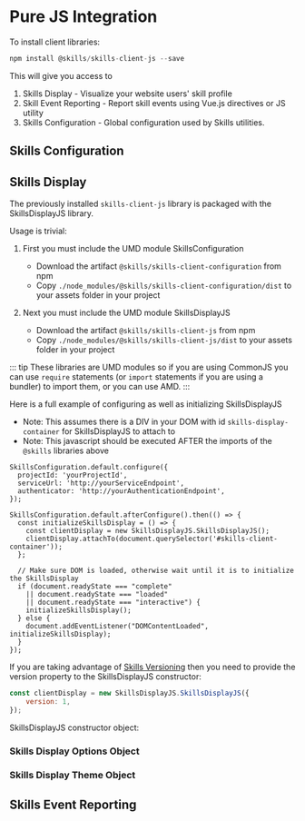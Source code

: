 # Pure JS Integration

To install client libraries:

``` js
npm install @skills/skills-client-js --save
```

This will give you access to 
1. Skills Display - Visualize your website users' skill profile
1. Skill Event Reporting - Report skill events using Vue.js directives or JS utility 
1. Skills Configuration - Global configuration used by Skills utilities.

## Skills Configuration

<import-content path="/skills-client/common/skillsConfiguration/js/clientConfig.html"/>

## Skills Display

<import-content path="/skills-client/common/skillsDisplayIntro.html"/>

The previously installed ```skills-client-js``` library is packaged with the SkillsDisplayJS library.
  
Usage is trivial:
1. First you must include the UMD module SkillsConfiguration
    
    * Download the artifact ```@skills/skills-client-configuration``` from npm
    * Copy ```./node_modules/@skills/skills-client-configuration/dist``` to your assets folder in your project
1. Next you must include the UMD module SkillsDisplayJS 
  
    * Download the artifact ```@skills/skills-client-js``` from npm
    * Copy ```./node_modules/@skills/skills-client-js/dist``` to your assets folder in your project

::: tip
These libraries are UMD modules so if you are using CommonJS you can use ```require``` statements (or ```import``` statements if you are using a bundler) to import them, or you can use AMD.
:::

Here is a full example of configuring as well as initializing SkillsDisplayJS
* Note: This assumes there is a DIV in your DOM with id ```skills-display-container``` for SkillsDisplayJS to attach to
* Note: This javascript should be executed AFTER the imports of the ```@skills``` libraries above

``` js{1-5,9-10,13}
SkillsConfiguration.default.configure({
  projectId: 'yourProjectId',
  serviceUrl: 'http://yourServiceEndpoint',
  authenticator: 'http://yourAuthenticationEndpoint',
});

SkillsConfiguration.default.afterConfigure().then(() => {
  const initializeSkillsDisplay = () => {
    const clientDisplay = new SkillsDisplayJS.SkillsDisplayJS();
    clientDisplay.attachTo(document.querySelector('#skills-client-container'));
  };

  // Make sure DOM is loaded, otherwise wait until it is to initialize the SkillsDisplay
  if (document.readyState === "complete"
    || document.readyState === "loaded"
    || document.readyState === "interactive") {
    initializeSkillsDisplay();
  } else {
    document.addEventListener("DOMContentLoaded", initializeSkillsDisplay);
  }
});
```

If you are taking advantage of [Skills Versioning](/dashboard/user-guide/skills.html#skills-versioning) then you need to provide the version property to 
the SkillsDisplayJS constructor:

``` js
const clientDisplay = new SkillsDisplayJS.SkillsDisplayJS({
    version: 1,
});
```

 SkillsDisplayJS constructor object:

<import-content path="/skills-client/common/skillsDisplayArguments.html"/>


### Skills Display Options Object

<import-content path="/skills-client/common/skillsDisplayOptionsObject.html"/>

### Skills Display Theme Object

<import-content path="/skills-client/common/slillsDisplayTheme.html"/>

## Skills Event Reporting
